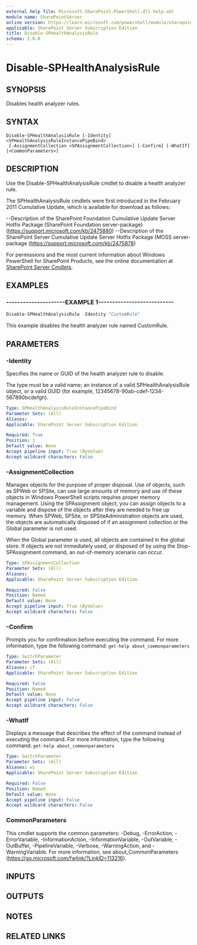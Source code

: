 ```yaml
---
external help file: Microsoft.SharePoint.PowerShell.dll-help.xml
module name: SharePointServer
online version: https://learn.microsoft.com/powershell/module/sharepoint-server/disable-sphealthanalysisrule
applicable: SharePoint Server Subscription Edition
title: Disable-SPHealthAnalysisRule
schema: 2.0.0
---
```


# Disable-SPHealthAnalysisRule

## SYNOPSIS

Disables health analyzer rules.



## SYNTAX

```
Disable-SPHealthAnalysisRule [-Identity] <SPHealthAnalysisRuleInstancePipeBind>
 [-AssignmentCollection <SPAssignmentCollection>] [-Confirm] [-WhatIf] [<CommonParameters>]
```

## DESCRIPTION
Use the Disable-SPHealthAnalysisRule cmdlet to disable a health analyzer rule.

The SPHealthAnalysisRule cmdlets were first introduced in the February 2011 Cumulative Update, which is available for download as follows:

--Description of the SharePoint Foundation Cumulative Update Server Hotfix Package (SharePoint Foundation server-package) (https://support.microsoft.com/kb/2475880)
--Description of the SharePoint Server Cumulative Update Server Hotfix Package (MOSS server-package (https://support.microsoft.com/kb/2475878)

For permissions and the most current information about Windows PowerShell for SharePoint Products, see the online documentation at [SharePoint Server Cmdlets](https://learn.microsoft.com/powershell/sharepoint/sharepoint-server/sharepoint-server-cmdlets).

## EXAMPLES

### ---------------------EXAMPLE 1--------------------------- 
```powershell
Disable-SPHealthAnalysisRule -Identity "CustomRule"
```

This example disables the health analyzer rule named CustomRule.

## PARAMETERS

### -Identity
Specifies the name or GUID of the health analyzer rule to disable.

The type must be a valid name; an instance of a valid SPHealthAnalysisRule object, or a valid GUID (for example, 12345678-90ab-cdef-1234-567890bcdefgh).

```yaml
Type: SPHealthAnalysisRuleInstancePipeBind
Parameter Sets: (All)
Aliases: 
Applicable: SharePoint Server Subscription Edition

Required: True
Position: 1
Default value: None
Accept pipeline input: True (ByValue)
Accept wildcard characters: False
```

### -AssignmentCollection
Manages objects for the purpose of proper disposal.
Use of objects, such as SPWeb or SPSite, can use large amounts of memory and use of these objects in Windows PowerShell scripts requires proper memory management.
Using the SPAssignment object, you can assign objects to a variable and dispose of the objects after they are needed to free up memory.
When SPWeb, SPSite, or SPSiteAdministration objects are used, the objects are automatically disposed of if an assignment collection or the Global parameter is not used.

When the Global parameter is used, all objects are contained in the global store.
If objects are not immediately used, or disposed of by using the Stop-SPAssignment command, an out-of-memory scenario can occur.

```yaml
Type: SPAssignmentCollection
Parameter Sets: (All)
Aliases: 
Applicable: SharePoint Server Subscription Edition

Required: False
Position: Named
Default value: None
Accept pipeline input: True (ByValue)
Accept wildcard characters: False
```

### -Confirm
Prompts you for confirmation before executing the command.
For more information, type the following command: `get-help about_commonparameters`

```yaml
Type: SwitchParameter
Parameter Sets: (All)
Aliases: cf
Applicable: SharePoint Server Subscription Edition

Required: False
Position: Named
Default value: None
Accept pipeline input: False
Accept wildcard characters: False
```

### -WhatIf
Displays a message that describes the effect of the command instead of executing the command.
For more information, type the following command: `get-help about_commonparameters`

```yaml
Type: SwitchParameter
Parameter Sets: (All)
Aliases: wi
Applicable: SharePoint Server Subscription Edition

Required: False
Position: Named
Default value: None
Accept pipeline input: False
Accept wildcard characters: False
```

### CommonParameters
This cmdlet supports the common parameters: -Debug, -ErrorAction, -ErrorVariable, -InformationAction, -InformationVariable, -OutVariable, -OutBuffer, -PipelineVariable, -Verbose, -WarningAction, and -WarningVariable. For more information, see about_CommonParameters (https://go.microsoft.com/fwlink/?LinkID=113216).

## INPUTS

## OUTPUTS

## NOTES

## RELATED LINKS
